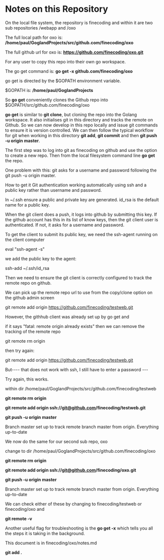 # Notes on this Repository

On the local file system, the repository is finecoding and within it are two
sub repositories /webapp and /oxo

The full local path for oxo is:
**/home/paul/GoglandProjects/src/github.com/finecoding/oxo**

The full github url for oxo is:
**https://github.com/finecoding/oxo.git**

For any user to copy this repo into their own go workspace.

The go get command is:
**go get -x github.com/finecoding/oxo**

go get is directed by the $GOPATH environment variable.

$GOPATH is:
**/home/paul/GoglandProjects**

So **go get** conveniently clones the Github repo into $GOPATH/src/github.com/finecoding/oxo

**go get** is similar to **git clone**, but cloning the repo into the Golang workspace.
It also initialises git in this directory and tracks the remote on Github.
So we can now develop in this repo locally and issue git commands to ensure it is version controlled.
We can then follow the typical workflow for git when working in this directory **git add**, **git commit** and then **git push -u origin master**.

The first step was to log into git as finecoding on github and use the option to create a new repo.
Then from the local filesystem command line **go get** the repo.

One problem with this:  git asks for a username and password following the git push -u origin master.

How to get it Git authentication working automatically using ssh and a public key rather than username and password.

In ~/.ssh ensure a public and private key are generated.  id_rsa is the default name for a public key.

When the git client does a push, it logs into github by submitting this key.  If the github account has this in its list of know keys, then the git client user is authenticated.  If not, it asks for a username and password.

To get the client to submit its public key, we need the ssh-agent running on the client computer

eval "ssh-agent -s"

we add the public key to the agent:

ssh-add ~/.ssh/id_rsa

Then we need to ensure the git client is correctly configured to track the remote repo on github.

We can pick up the remote repo url to use from the copy/clone option on the github admin screen

git remote add origin https://github.com/finecoding/testweb.git

However, the githhub client was already set up by go get and

if it says "fatal: remote origin already exists" then we can remove the tracking of the remote repo

git remote rm origin

then try again:

git remote add origin https://github.com/finecoding/testweb.git


But---- that does not work with ssh, I still have to enter a password ---

Try again, this works.

within dir
/home/paul/GoglandProjects/src/github.com/finecoding/testweb

**git remote rm origin**

**git remote add origin ssh://git@github.com/finecoding/testweb.git**

**git push -u origin master**

Branch master set up to track remote branch master from origin.
Everything up-to-date

We now do the same for our second sub repo, oxo

change to dir
/home/paul/GoglandProjects/src/github.com/finecoding/oxo

**git remote rm origin**

**git remote add origin ssh://git@github.com/finecoding/oxo.git**

**git push -u origin master**

Branch master set up to track remote branch master from origin.
Everything up-to-date

We can check either of these by changing to finecoding/testweb or finecoding/oxo and

**git remote -v**

Another useful flag for troubleshooting is the **go get -x** which tells you all the steps it is taking in the background.

This document is in finecoding/oxo/notes.md

**git add .**


















